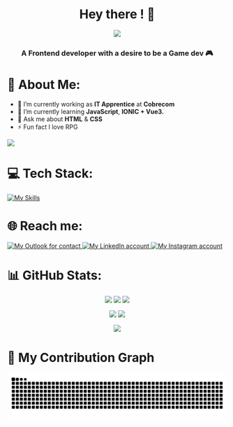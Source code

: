 <h1 align="center">Hey there ! 👋</h1>

<p align="center">
 <img src="https://github.com/GuiSalva/GuiSalva/blob/main/images/bannerGitDS.gif" />
</p>

<h3 align="center">A Frontend developer with a desire to be a Game dev 🎮</h3>

<h1>💫 About Me: </h1>

<ul>
 <li>🔭 I’m currently working as <strong>IT Apprentice</strong> at <strong>Cobrecom</strong></li>
 <li>🌱 I’m currently learning <strong>JavaScript</strong>, <strong>IONIC + Vue3.</strong></li>
 <li>💬 Ask me about <strong>HTML</strong> & <strong>CSS</strong></li>
 <li>⚡ Fun fact I love RPG</li>
</ul>

<img src="https://visitcount.itsvg.in/api?id=GuiSalva&icon=5&color=12">

<h1>💻 Tech Stack: </h1>

[![My Skills](https://skillicons.dev/icons?i=js,html,css)](https://skillicons.dev)

<h1>🌐 Reach me: </h1>

<a href="mailto:guilherme.s.2@outlook.com" target="_blank">
 <img src="https://img.shields.io/badge/Outlook-0078D4?style=for-the-badge&logo=microsoft-outlook&logoColor=white" alt="My Outlook for contact">
</a>
<a href="https://www.linkedin.com/in/oguilherme-salvador" target="_blank">
 <img src="https://img.shields.io/badge/LinkedIn-0077B5?style=for-the-badge&logo=linkedin&logoColor=white" alt="My LinkedIn account">
</a>
<a href="https://www.instagram.com/guisal_va" target="_blank">
 <img src="https://img.shields.io/badge/Instagram-E4405F?style=for-the-badge&logo=instagram&logoColor=white" alt="My Instagram account">
</a>

<h1>📊 GitHub Stats: </h1>

<p align="center">
 <img src="https://badges.pufler.dev/years/GuiSalva"/>
 <img src="https://badges.pufler.dev/repos/GuiSalva"/>
 <img src="https://badges.pufler.dev/commits/monthly/GuiSalva" />
</p>

<p align = "center">
  <img height="180em" src = "https://github-readme-stats.vercel.app/api?username=GuiSalva&show_icons=true&theme=dark&line_height=27">
  <img height="180em" src = "https://github-readme-stats.vercel.app/api/top-langs/?username=GuiSalva&layout=compact&langs_count=6&theme=dark">
</p>

<p align = "center">
 <img  src="https://github-readme-streak-stats.herokuapp.com/?user=GuiSalva&show_icons=true&locale=en&layout=compact&theme=dark&line_height=0" />
</p>

<h1>🐍 My Contribution Graph </h1>
<p align="center">
 <img src="https://github.com/GuiSalva/GuiSalva/blob/output/github-contribution-grid-snake.svg">
</p>
